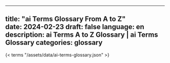 
---
title: "ai Terms Glossary From A to Z"  
date: 2024-02-23
draft: false
language: en
description: ai Terms A to Z Glossary | ai Terms Glossary
categories: glossary
---

{< terms "/assets/data/ai-terms-glossary.json" >}
